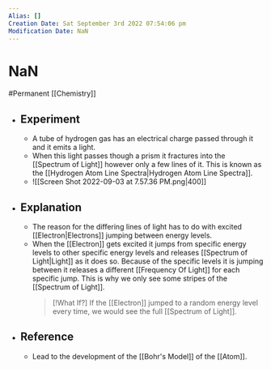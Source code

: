 ```yaml
---
Alias: []
Creation Date: Sat September 3rd 2022 07:54:06 pm 
Modification Date: NaN
---
```

# NaN
#Permanent [[Chemistry]]

- ## Experiment
	- A tube of hydrogen gas has an electrical charge passed through it and it emits a light. 
	- When this light passes though a prism it fractures into the [[Spectrum of Light]] however only a few lines of it. This is known as the [[Hydrogen Atom Line Spectra|Hydrogen Atom Line Spectra]].
	- ![[Screen Shot 2022-09-03 at 7.57.36 PM.png|400]]
- ## Explanation
	- The reason for the differing lines of light has to do with excited [[Electron|Electrons]] jumping between energy levels.
	- When the [[Electron]] gets excited it jumps from specific energy levels to other specific energy levels and releases [[Spectrum of Light|Light]] as it does so. Because of the specific levels it is jumping between it releases a different [[Frequency Of Light]] for each specific jump. This is why we only see some stripes of the [[Spectrum of Light]].
	  > [!What If?]
	  > If the [[Electron]] jumped to a random energy level every time, we would see the full [[Spectrum of Light]].
- ## Reference
	- Lead to the development of the [[Bohr's Model]] of the [[Atom]].